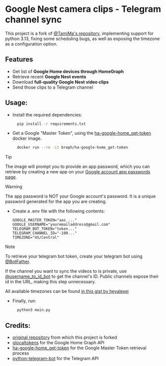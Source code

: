 
# Google Nest camera clips - Telegram channel sync

This project is a fork of [@TamiMa's repository](https://github.com/TamirMa/google-nest-telegram-sync), implementing support for python 3.13, fixing some scheduling bugs, as well as exposing the timezone as a configuration option.

## Features

- Get list of **Google Home devices through HomeGraph**
- Retrieve recent **Google Nest events**
- Download **full-quality Google Nest video clips**
- Send those clips to a Telegram channel


## Usage:

- Install the required dependencies:
  ```bash
    pip install -r requirements.txt
  ```

- Get a Google "Master Token", using the [ha-google-home_get-token](https://hub.docker.com/r/breph/ha-google-home_get-token) docker image.

  ```bash
    docker run --rm -it breph/ha-google-home_get-token
  ```
> [!TIP]  
> The image will prompt you to provide an app password, which you can retrieve by creating a new app on your [Google account app passwords page](https://myaccount.google.com/apppasswords).

> [!WARNING]  
> The app password is NOT your Google account's password. It is a unique password generated for the app you are creating.

- Create a .env file with the following contents:

  ```dotenv
  GOOGLE_MASTER_TOKEN="aas_..."
  GOOGLE_USERNAME="youremailaddress@gmail.com"
  TELEGRAM_BOT_TOKEN="token..."
  TELEGRAM_CHANNEL_ID="-100..."
  TIMEZONE="US/Central"
  ```

> [!NOTE]
> To retrieve your telegram bot token, create your telegram bot using [@BotFather](https://t.me/botfather).
> 
> If the channel you want to sync the videos to is private, use [@username_to_id_bot](https://t.me/username_to_id_bot) to get the channel's ID. Public channels expose their id in the URL, making this step unnecessary.
> 
> All available timezones can be found [in this gist by heyalexej](https://gist.github.com/heyalexej/8bf688fd67d7199be4a1682b3eec7568)
  

- Finally, run:

  ```bash
    python3 main.py
  ```

## Credits:

- [original repository](https://github.com/TamirMa/google-nest-telegram-sync) from which this project is forked
- [glocaltokens](https://github.com/leikoilja/glocaltokens) for the Google Home Graph API
- [ha-google-home_get-token](https://hub.docker.com/r/breph/ha-google-home_get-token) for the Google Master Token retrieval process
- [python-telegram-bot](https://python-telegram-bot.org/) for the Telegram API
